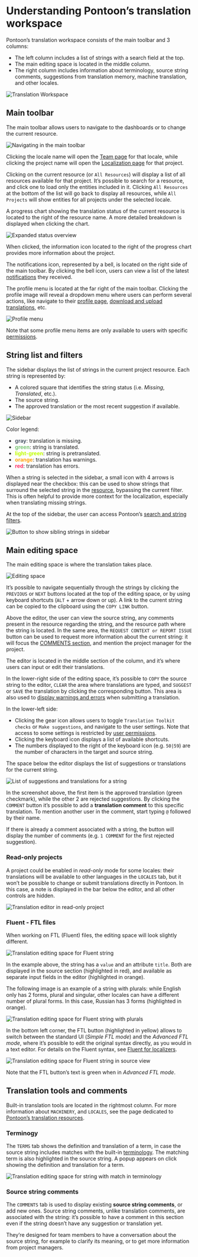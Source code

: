 # Understanding Pontoon’s translation workspace

<!-- toc -->

Pontoon’s translation workspace consists of the main toolbar and 3 columns:
* The left column includes a list of strings with a search field at the top.
* The main editing space is located in the middle column.
* The right column includes information about terminology, source string comments, suggestions from translation memory, machine translation, and other locales.

![Translation Workspace](../../assets/images/pontoon/ui/translation_workspace.png "Screenshot of the translation workspace in Pontoon")

## Main toolbar

The main toolbar allows users to navigate to the dashboards or to change the current resource.

![Navigating in the main toolbar](../../assets/images/pontoon/ui/main_nav.png "Screenshot of the main toolbar, with the resource dropdown expanded")

Clicking the locale name will open the [Team page](teams_projects.md#team-page) for that locale, while clicking the project name will open the [Localization page](teams_projects.md#localization-page) for that project.

Clicking on the current resource (or `All Resources`) will display a list of all resources available for that project. It’s possible to search for a resource, and click one to load only the entities included in it. Clicking `All Resources` at the bottom of the list will go back to display all resources, while `All Projects` will show entities for all projects under the selected locale.

A progress chart showing the translation status of the current resource is located to the right of the resource name. A more detailed breakdown is displayed when clicking the chart.

![Expanded status overview](../../assets/images/pontoon/ui/status_overview.png "Screenshot of the status graph expanded")

When clicked, the information icon located to the right of the progress chart provides more information about the project.

The notifications icon, represented by a bell, is located on the right side of the main toolbar. By clicking the bell icon, users can view a list of the latest [notifications](notifications.md) they received.

The profile menu is located at the far right of the main toolbar. Clicking the profile image will reveal a dropdown menu where users can perform several actions, like navigate to their [profile page](profile.md), [download and upload translations](translate.md#downloading-and-uploading-translations), etc.

![Profile menu](../../assets/images/pontoon/ui/profile_menu.png "Screenshot of the profile menu")

Note that some profile menu items are only available to users with specific [permissions](users.md#user-roles).

## String list and filters

The sidebar displays the list of strings in the current project resource. Each string is represented by:
* A colored square that identifies the string status (i.e. *Missing*, *Translated*, etc.).
* The source string.
* The approved translation or the most recent suggestion if available.

![Sidebar](../../assets/images/pontoon/ui/sidebar.png "Screenshot of the sidebar, with a list of strings showing the different string statuses")

Color legend:
* **<span style="color: #4d5967;">gray</span>**: translation is missing.
* **<span style="color: #7bc876;">green</span>**: string is translated.
* **<span style="color: #c0ff00;">light-green</span>**: string is pretranslated.
* **<span style="color: #ffa10f;">orange</span>**: translation has warnings.
* **<span style="color: #f36;">red</span>**: translation has errors.

When a string is selected in the sidebar, a small icon with 4 arrows is displayed near the checkbox: this can be used to show strings that surround the selected string in the [resource](glossary.md#resource), bypassing the current filter. This is often helpful to provide more context for the localization, especially when translating missing strings.

At the top of the sidebar, the user can access Pontoon’s [search and string filters](search_filters.md).

![Button to show sibling strings in sidebar](../../assets/images/pontoon/ui/sidebar_expand.png "Screenshot of the button to show sibling strings in sidebar")

## Main editing space

The main editing space is where the translation takes place.

![Editing space](../../assets/images/pontoon/ui/editing_space_standard.png "Screenshot of the standard editor in the editing space")

It’s possible to navigate sequentially through the strings by clicking the `PREVIOUS` or `NEXT` buttons located at the top of the editing space, or by using keyboard shortcuts (`ALT` + arrow down or up). A link to the current string can be copied to the clipboard using the `COPY LINK` button.

Above the editor, the user can view the source string, any comments present in the resource regarding the string, and the resource path where the string is located.
In the same area, the `REQUEST CONTEXT or REPORT ISSUE` button can be used to request more information about the current string: it will focus the [COMMENTS section](##source-string-comments), and mention the project manager for the project.

The editor is located in the middle section of the column, and it’s where users can input or edit their translations.

In the lower-right side of the editing space, it’s possible to `COPY` the source string to the editor, `CLEAR` the area where translations are typed, and `SUGGEST` or `SAVE` the translation by clicking the corresponding button. This area is also used to [display warnings and errors](translate.md#quality-checks) when submitting a translation.

In the lower-left side:
* Clicking the gear icon allows users to toggle `Translation Toolkit checks` or `Make suggestions`, and navigate to the user settings. Note that access to some settings is restricted by [user permissions](users.md#user-roles).
* Clicking the keyboard icon displays a list of available shortcuts.
* The numbers displayed to the right of the keyboard icon (e.g. `50|59`) are the number of characters in the target and source string.

The space below the editor displays the list of suggestions or translations for the current string.

![List of suggestions and translations for a string](../../assets/images/pontoon/ui/translation_comments.png "Screenshot of list of suggestions and translations for a string with comment editing open")

In the screenshot above, the first item is the approved translation (green checkmark), while the other 2 are rejected suggestions. By clicking the `COMMENT` button it’s possible to add a **translation comment** to this specific translation. To mention another user in the comment, start typing `@` followed by their name.

If there is already a comment associated with a string, the button will display the number of comments (e.g. `1 COMMENT` for the first rejected suggestion).

### Read-only projects

A project could be enabled in *read-only* mode for some locales: their translations will be available to other languages in the `LOCALES` tab, but it won’t be possible to change or submit translations directly in Pontoon. In this case, a note is displayed in the bar below the editor, and all other controls are hidden.

![Translation editor in read-only project](../../assets/images/pontoon/ui/translation_readonly.png "Screenshot of translation editor in read-only project")

### Fluent - FTL files

When working on FTL (Fluent) files, the editing space will look slightly different.

![Translation editing space for Fluent string](../../assets/images/pontoon/ui/editing_space_ftl.png "Screenshot of the translation editing space for Fluent string")

In the example above, the string has a `value` and an attribute `title`. Both are displayed in the source section (highlighted in red), and available as separate input fields in the editor (highlighted in orange).

The following image is an example of a string with plurals: while English only has 2 forms, plural and singular, other locales can have a different number of plural forms. In this case, Russian has 3 forms (highlighted in orange).

![Translation editing space for Fluent string with plurals](../../assets/images/pontoon/ui/editing_space_ftl_plurals.png "Screenshot of the translation editing space for Fluent string with plurals")

In the bottom left corner, the FTL button (highlighted in yellow) allows to switch between the standard UI (*Simple FTL mode*) and the *Advanced FTL mode*, where it’s possible to edit the original syntax directly, as you would in a text editor. For details on the Fluent syntax, see [Fluent for localizers](../fluent/).

![Translation editing space for Fluent string in source view](../../assets/images/pontoon/ui/editing_space_ftl_sourceview.png "Screenshot of the translation editing space for Fluent string in source view")

Note that the FTL button’s text is green when in *Advanced FTL mode*.

## Translation tools and comments

Built-in translation tools are located in the rightmost column. For more information about `MACHINERY`, and `LOCALES`, see the page dedicated to [Pontoon’s translation resources](resources.md).

### Terminogy

The `TERMS` tab shows the definition and translation of a term, in case the source string includes matches with the built-in [terminology](glossary.md#terminology). The matching term is also highlighted in the source string. A popup appears on click showing the definition and translation for a term.

![Translation editing space for string with match in terminology](../../assets/images/pontoon/ui/editing_space_terminology.png "Screenshot of the translation editing space for string with match in terminology")

### Source string comments

The `COMMENTS` tab is used to display existing **source string comments**, or add new ones. Source string comments, unlike translation comments, are associated with the string: it’s possible to have a comment in this section even if the string doesn’t have any suggestion or translation yet.

They’re designed for team members to have a conversation about the source string, for example to clarify its meaning, or to get more information from project managers.
